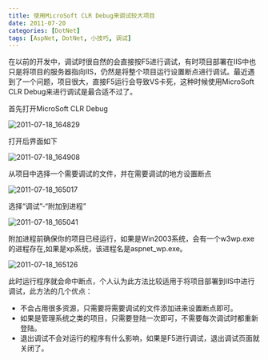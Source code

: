 ```yaml
---
title: 使用MicroSoft CLR Debug来调试较大项目
date: 2011-07-20
categories: [DotNet]
tags: [AspNet, DotNet, 小技巧, 调试]
---
```


在以前的开发中，调试时很自然的会直接按F5进行调试，有时项目部署在IIS中也只是将项目的服务器指向IIS，仍然是将整个项目运行设置断点进行调试。最近遇到了一个问题，项目很大，直接F5运行会导致VS卡死，这种时候使用MicroSoft CLR Debug来进行调试是最合适不过了。

首先打开MicroSoft CLR Debug

![2011-07-18_164829](http://oec2003.qiniudn.com/2011-07-18_164829.png)

打开后界面如下

![2011-07-18_164908](http://oec2003.qiniudn.com/2011-07-18_164908.png)

从项目中选择一个需要调试的文件，并在需要调试的地方设置断点

![2011-07-18_165017](http://oec2003.qiniudn.com/2011-07-18_165017.png)

选择“调试”-“附加到进程”

![2011-07-18_165041](http://oec2003.qiniudn.com/2011-07-18_165041.png)


附加进程前确保你的项目已经运行，如果是Win2003系统，会有一个w3wp.exe的进程存在,如果是xp系统，该进程名是aspnet_wp.exe。

![2011-07-18_165126](http://oec2003.qiniudn.com/2011-07-18_165126.png)

此时运行程序就会命中断点，个人认为此方法比较适用于将项目部署到IIS中进行调试，此方法的几个优点：

* 不会占用很多资源，只需要将需要调试的文件添加进来设置断点即可。
* 如果是管理系统之类的项目，只需要登陆一次即可，不需要每次调试时都重新登陆。
* 退出调试不会对运行的程序有什么影响，如果是F5进行调试，退出调试页面就关闭了。

